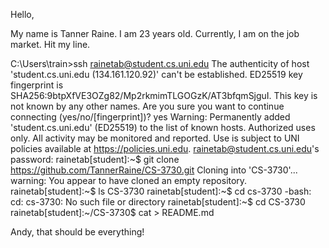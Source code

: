 Hello,

My name is Tanner Raine. I am 23 years old. Currently, I am on the job market. Hit my line.

C:\Users\train>ssh rainetab@student.cs.uni.edu
The authenticity of host 'student.cs.uni.edu (134.161.120.92)' can't be established.
ED25519 key fingerprint is SHA256:9btpXfVE3OZg82/Mp2rkmimTLGOGzK/AT3bfqmSjguI.
This key is not known by any other names.
Are you sure you want to continue connecting (yes/no/[fingerprint])? yes
Warning: Permanently added 'student.cs.uni.edu' (ED25519) to the list of known hosts.
Authorized uses only. All activity may be monitored and reported.
Use is subject to UNI policies available at https://policies.uni.edu.
rainetab@student.cs.uni.edu's password:
rainetab[student]:~$ git clone https://github.com/TannerRaine/CS-3730.git
Cloning into 'CS-3730'...
warning: You appear to have cloned an empty repository.
rainetab[student]:~$ ls
CS-3730
rainetab[student]:~$ cd cs-3730
-bash: cd: cs-3730: No such file or directory
rainetab[student]:~$ cd CS-3730
rainetab[student]:~/CS-3730$ cat > README.md

Andy, that should be everything!